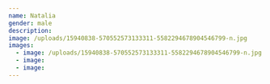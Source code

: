 ```yaml
---
name: Natalia
gender: male
description:
image: /uploads/15940838-570552573133311-5582294678904546799-n.jpg
images:
  - image: /uploads/15940838-570552573133311-5582294678904546799-n.jpg
  - image:
  - image:
---
```

